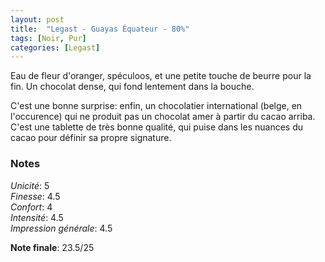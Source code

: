 ```yaml
---
layout: post
title:  "Legast - Guayas Équateur - 80%"
tags: [Noir, Pur] 
categories: [Legast]
---
```


Eau de fleur d'oranger, spéculoos, et une petite touche de beurre pour la fin.
Un chocolat dense, qui fond lentement dans la bouche.

C'est une bonne surprise: enfin, un chocolatier international (belge, en l'occurence) qui ne produit pas un chocolat amer à partir du cacao arriba. C'est une tablette de très bonne qualité, qui puise dans les nuances du cacao pour définir sa propre signature.


### Notes

_Unicité_: 5  
_Finesse_: 4.5  
_Confort_: 4  
_Intensité_: 4.5  
_Impression générale_: 4.5

**Note finale**: 23.5/25